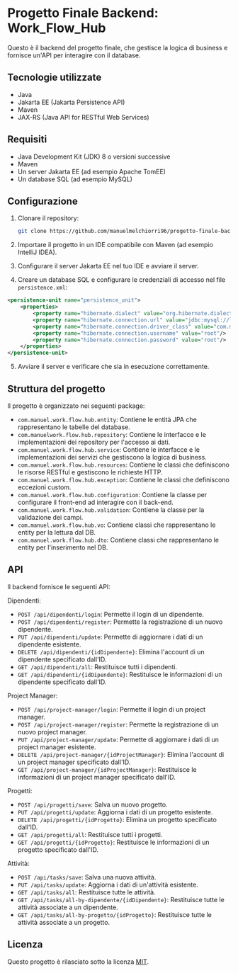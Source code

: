 # Progetto Finale Backend: Work_Flow_Hub

Questo è il backend del progetto finale, che gestisce la logica di business e fornisce un'API per interagire con il database.

## Tecnologie utilizzate

- Java
- Jakarta EE (Jakarta Persistence API)
- Maven
- JAX-RS (Java API for RESTful Web Services)

## Requisiti

- Java Development Kit (JDK) 8 o versioni successive
- Maven
- Un server Jakarta EE (ad esempio Apache TomEE)
- Un database SQL (ad esempio MySQL)

## Configurazione

1. Clonare il repository:

   ```bash
   git clone https://github.com/manuelmelchiorri96/progetto-finale-backend.git

2. Importare il progetto in un IDE compatibile con Maven (ad esempio IntelliJ IDEA).

3. Configurare il server Jakarta EE nel tuo IDE e avviare il server.

4. Creare un database SQL e configurare le credenziali di accesso nel file `persistence.xml`:

```xml
<persistence-unit name="persistence_unit">
    <properties>
        <property name="hibernate.dialect" value="org.hibernate.dialect.MySQLDialect"/>
        <property name="hibernate.connection.url" value="jdbc:mysql://localhost:8889/work_flow_hub"/>
        <property name="hibernate.connection.driver_class" value="com.mysql.cj.jdbc.Driver"/>
        <property name="hibernate.connection.username" value="root"/>
        <property name="hibernate.connection.password" value="root"/>
    </properties>
</persistence-unit>
```

5. Avviare il server e verificare che sia in esecuzione correttamente.

## Struttura del progetto

Il progetto è organizzato nei seguenti package:

- `com.manuel.work.flow.hub.entity`: Contiene le entità JPA che rappresentano le tabelle del database.
- `com.manuelwork.flow.hub.repository`: Contiene le interfacce e le implementazioni dei repository per l'accesso ai dati.
- `com.manuel.work.flow.hub.service`: Contiene le interfacce e le implementazioni dei servizi che gestiscono la logica di business.
- `com.manuel.work.flow.hub.resources`: Contiene le classi che definiscono le risorse RESTful e gestiscono le richieste HTTP.
- `com.manuel.work.flow.hub.exception`: Contiene le classi che definiscono eccezioni custom.
- `com.manuel.work.flow.hub.configuration`: Contiene la classe per configurare il front-end ad interagire con il back-end.
- `com.manuel.work.flow.hub.validation`: Contiene la classe per la validazione dei campi.
- `com.manuel.work.flow.hub.vo`: Contiene classi che rappresentano le entity per la lettura dal DB.
- `com.manuel.work.flow.hub.dto`: Contiene classi che rappresentano le entity per l'inserimento nel DB.

## API

Il backend fornisce le seguenti API:

Dipendenti:
- `POST /api/dipendenti/login`: Permette il login di un dipendente.
- `POST /api/dipendenti/register`: Permette la registrazione di un nuovo dipendente.
- `PUT /api/dipendenti/update`: Permette di aggiornare i dati di un dipendente esistente.
- `DELETE /api/dipendenti/{idDipendente}`: Elimina l'account di un dipendente specificato dall'ID.
- `GET /api/dipendenti/all`: Restituisce tutti i dipendenti.
- `GET /api/dipendenti/{idDipendente}`: Restituisce le informazioni di un dipendente specificato dall'ID.

Project Manager:
- `POST /api/project-manager/login`: Permette il login di un project manager.
- `POST /api/project-manager/register`: Permette la registrazione di un nuovo project manager.
- `PUT /api/project-manager/update`: Permette di aggiornare i dati di un project manager esistente.
- `DELETE /api/project-manager/{idProjectManager}`: Elimina l'account di un project manager specificato dall'ID.
- `GET /api/project-manager/{idProjectManager}`: Restituisce le informazioni di un project manager specificato dall'ID.

Progetti:
- `POST /api/progetti/save`: Salva un nuovo progetto.
- `PUT /api/progetti/update`: Aggiorna i dati di un progetto esistente.
- `DELETE /api/progetti/{idProgetto}`: Elimina un progetto specificato dall'ID.
- `GET /api/progetti/all`: Restituisce tutti i progetti.
- `GET /api/progetti/{idProgetto}`: Restituisce le informazioni di un progetto specificato dall'ID.

Attività:
- `POST /api/tasks/save`: Salva una nuova attività.
- `PUT /api/tasks/update`: Aggiorna i dati di un'attività esistente.
- `GET /api/tasks/all`: Restituisce tutte le attività.
- `GET /api/tasks/all-by-dipendente/{idDipendente}`: Restituisce tutte le attività associate a un dipendente.
- `GET /api/tasks/all-by-progetto/{idProgetto}`: Restituisce tutte le attività associate a un progetto.

## Licenza

Questo progetto è rilasciato sotto la licenza [MIT](LICENSE.txt).